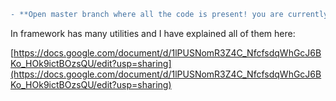 ```diff
- **Open master branch where all the code is present! you are currently in main branch**
```
In framework has many utilities and I have explained all of them here:

[https://docs.google.com/document/d/1lPUSNomR3Z4C_NfcfsdqWhGcJ6BKo_HOk9ictBOzsQU/edit?usp=sharing](https://docs.google.com/document/d/1lPUSNomR3Z4C_NfcfsdqWhGcJ6BKo_HOk9ictBOzsQU/edit?usp=sharing)
